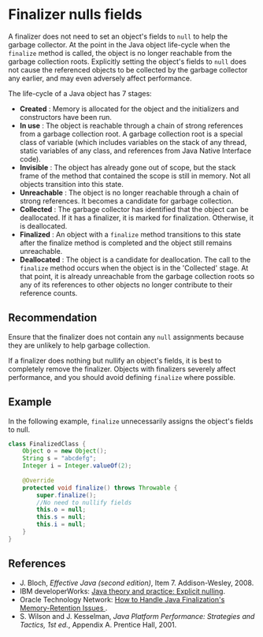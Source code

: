 # Finalizer nulls fields
A finalizer does not need to set an object's fields to `null` to help the garbage collector. At the point in the Java object life-cycle when the `finalize` method is called, the object is no longer reachable from the garbage collection roots. Explicitly setting the object's fields to `null` does not cause the referenced objects to be collected by the garbage collector any earlier, and may even adversely affect performance.

The life-cycle of a Java object has 7 stages:

* **Created** : Memory is allocated for the object and the initializers and constructors have been run.
* **In use** : The object is reachable through a chain of strong references from a garbage collection root. A garbage collection root is a special class of variable (which includes variables on the stack of any thread, static variables of any class, and references from Java Native Interface code).
* **Invisible** : The object has already gone out of scope, but the stack frame of the method that contained the scope is still in memory. Not all objects transition into this state.
* **Unreachable** : The object is no longer reachable through a chain of strong references. It becomes a candidate for garbage collection.
* **Collected** : The garbage collector has identified that the object can be deallocated. If it has a finalizer, it is marked for finalization. Otherwise, it is deallocated.
* **Finalized** : An object with a `finalize` method transitions to this state after the finalize method is completed and the object still remains unreachable.
* **Deallocated** : The object is a candidate for deallocation.
The call to the `finalize` method occurs when the object is in the 'Collected' stage. At that point, it is already unreachable from the garbage collection roots so any of its references to other objects no longer contribute to their reference counts.


## Recommendation
Ensure that the finalizer does not contain any `null` assignments because they are unlikely to help garbage collection.

If a finalizer does nothing but nullify an object's fields, it is best to completely remove the finalizer. Objects with finalizers severely affect performance, and you should avoid defining `finalize` where possible.


## Example
In the following example, `finalize` unnecessarily assigns the object's fields to null.


```java
class FinalizedClass {
	Object o = new Object();
	String s = "abcdefg";
	Integer i = Integer.valueOf(2);
	
	@Override
	protected void finalize() throws Throwable {
		super.finalize();
		//No need to nullify fields
		this.o = null;
		this.s = null;
		this.i = null;
	}
}
```

## References
* J. Bloch, *Effective Java (second edition)*, Item 7. Addison-Wesley, 2008.
* IBM developerWorks: [Java theory and practice: Explicit nulling](https://web.archive.org/web/20201111184342/https://www.ibm.com/developerworks/java/library/j-jtp01274/index.html#3.2).
* Oracle Technology Network: [ How to Handle Java Finalization's Memory-Retention Issues ](https://www.oracle.com/technical-resources/articles/javase/finalization.html).
* S. Wilson and J. Kesselman, *Java Platform Performance: Strategies and Tactics, 1st ed.*, Appendix A. Prentice Hall, 2001.
